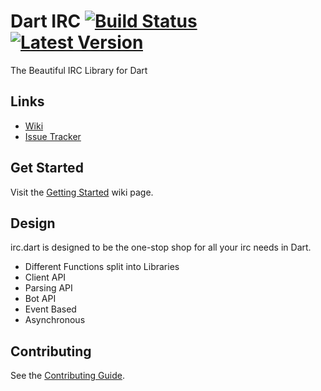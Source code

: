 # Dart IRC [![Build Status](https://drone.io/github.com/DirectMyFile/irc.dart/status.png)](https://drone.io/github.com/DirectMyFile/irc.dart/latest) [![Latest Version](http://img.shields.io/badge/pub-1.2.9-blue.svg)](http://pub.dartlang.org/packages/irc)

The Beautiful IRC Library for Dart

## Links

- [Wiki]
- [Issue Tracker]

## Get Started

Visit the [Getting Started](https://github.com/DirectMyFile/irc.dart/wiki/Getting-Started) wiki page.

## Design

irc.dart is designed to be the one-stop shop for all your irc needs in Dart.

- Different Functions split into Libraries
- Client API
- Parsing API
- Bot API
- Event Based
- Asynchronous

## Contributing

See the [Contributing Guide](https://github.com/DirectMyFile/irc.dart/blob/master/CONTRIBUTING.md).

[Wiki]: https://github.com/DirectMyFile/irc.dart/wiki/Home
[Issue Tracker]: https://github.com/DirectMyFile/irc.dart/issues
[Pub Package]: https://pub.dartlang.org/packages/irc
